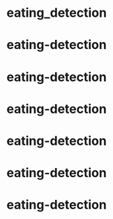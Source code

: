# eating_detection
# eating-detection
# eating-detection
# eating-detection
# eating-detection
# eating-detection
# eating-detection
